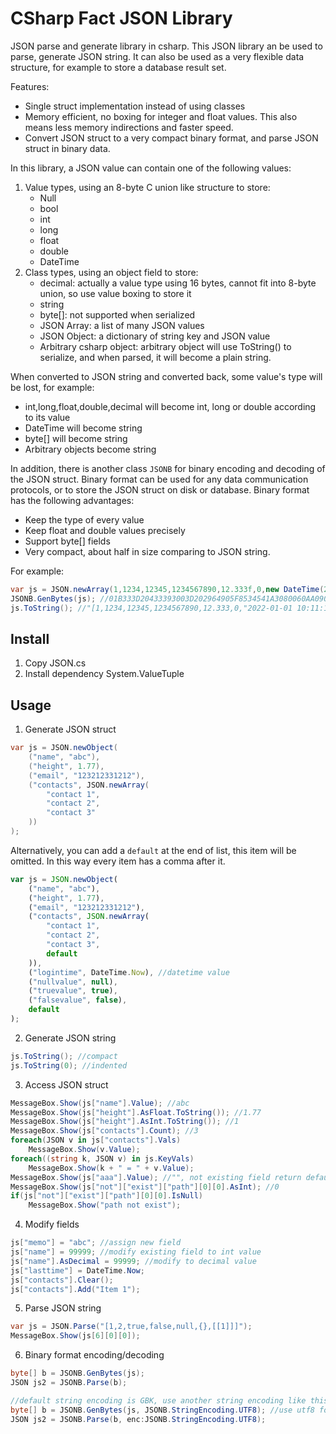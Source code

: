 # CSharp Fact JSON Library

JSON parse and generate library in csharp.
This JSON library an be used to parse, generate JSON string. It can also be used as a very flexible data structure, for example to store a database result set.

Features:
- Single struct implementation instead of using classes
- Memory efficient, no boxing for integer and float values. This also means less memory indirections and faster speed.
- Convert JSON struct to a very compact binary format, and parse JSON struct in binary data.

In this library, a JSON value can contain one of the following values:
1. Value types, using an 8-byte C union like structure to store:
	- Null
	- bool
	- int
	- long
	- float
	- double
	- DateTime
2. Class types, using an object field to store:
	- decimal: actually a value type using 16 bytes, cannot fit into 8-byte union, so use value boxing to store it
	- string
	- byte[]: not supported when serialized
	- JSON Array: a list of many JSON values
	- JSON Object: a dictionary of string key and JSON value
	- Arbitrary csharp object: arbitrary object will use ToString() to serialize, and when parsed, it will become a plain string.

When converted to JSON string and converted back, some value's type will be lost, for example:
- int,long,float,double,decimal will become int, long or double according to its value
- DateTime will become string
- byte[] will become string
- Arbitrary objects become string

In addition, there is another class `JSONB` for binary encoding and decoding of the JSON struct. Binary format can be used for any data communication protocols, or to store the JSON struct on disk or database. Binary format has the following advantages:
- Keep the type of every value
- Keep float and double values precisely
- Support byte[] fields
- Very compact, about half in size comparing to JSON string.

For example:
```cs
var js = JSON.newArray(1,1234,12345,1234567890,12.333f,0,new DateTime(2022,1,1,10,11,12));
JSONB.GenBytes(js); //01B333D20433393003D202964905F8534541A3080060AA090FCDD908, 28 bytes
js.ToString(); //"[1,1234,12345,1234567890,12.333,0,"2022-01-01 10:11:12"]", 56 bytes
```

## Install
1. Copy JSON.cs
2. Install dependency System.ValueTuple

## Usage
1. Generate JSON struct
```cs
var js = JSON.newObject(
	("name", "abc"),
	("height", 1.77),
	("email", "123212331212"),
	("contacts", JSON.newArray(
		"contact 1",
		"contact 2",
		"contact 3"
	))
);
```

Alternatively, you can add a `default` at the end of list, this item will be omitted. In this way every item has a comma after it.
```js
var js = JSON.newObject(
	("name", "abc"),
	("height", 1.77),
	("email", "123212331212"),
	("contacts", JSON.newArray(
		"contact 1",
		"contact 2",
		"contact 3",
		default
	)),
	("logintime", DateTime.Now), //datetime value
	("nullvalue", null),
	("truevalue", true),
	("falsevalue", false),
	default
);
```

2. Generate JSON string
```cs
js.ToString(); //compact
js.ToString(0); //indented
```

3. Access JSON struct
```cs
MessageBox.Show(js["name"].Value); //abc
MessageBox.Show(js["height"].AsFloat.ToString()); //1.77
MessageBox.Show(js["height"].AsInt.ToString()); //1
MessageBox.Show(js["contacts"].Count); //3
foreach(JSON v in js["contacts"].Vals)
	MessageBox.Show(v.Value);
foreach((string k, JSON v) in js.KeyVals)
	MessageBox.Show(k + " = " + v.Value);
MessageBox.Show(js["aaa"].Value); //"", not existing field return default values(empty string)
MessageBox.Show(js["not"]["exist"]["path"][0][0].AsInt); //0
if(js["not"]["exist"]["path"][0][0].IsNull)
	MessageBox.Show("path not exist");
```

4. Modify fields
```cs
js["memo"] = "abc"; //assign new field
js["name"] = 99999; //modify existing field to int value
js["name"].AsDecimal = 99999; //modify to decimal value
js["lasttime"] = DateTime.Now;
js["contacts"].Clear();
js["contacts"].Add("Item 1");
```

5. Parse JSON string
```cs
var js = JSON.Parse("[1,2,true,false,null,{},[[1]]]");
MessageBox.Show(js[6][0][0]);
```

6. Binary format encoding/decoding
```cs
byte[] b = JSONB.GenBytes(js);
JSON js2 = JSONB.Parse(b);

//default string encoding is GBK, use another string encoding like this
byte[] b = JSONB.GenBytes(js, JSONB.StringEncoding.UTF8); //use utf8 for string encoding
JSON js2 = JSONB.Parse(b, enc:JSONB.StringEncoding.UTF8);
```
